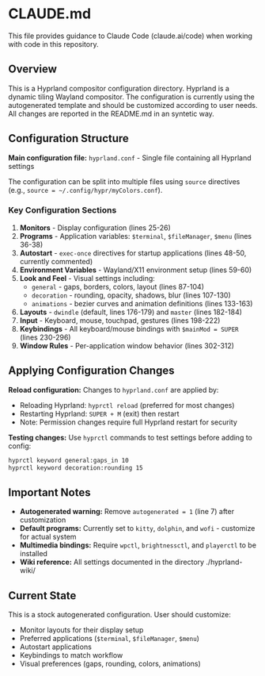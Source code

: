 # CLAUDE.md

This file provides guidance to Claude Code (claude.ai/code) when working with code in this repository.

## Overview

This is a Hyprland compositor configuration directory. Hyprland is a dynamic tiling Wayland compositor. The configuration is currently using the autogenerated template and should be customized according to user needs.
All changes are reported in the README.md in an syntetic way.

## Configuration Structure

**Main configuration file:** `hyprland.conf` - Single file containing all Hyprland settings

The configuration can be split into multiple files using `source` directives (e.g., `source = ~/.config/hypr/myColors.conf`).

### Key Configuration Sections

1. **Monitors** - Display configuration (lines 25-26)
2. **Programs** - Application variables: `$terminal`, `$fileManager`, `$menu` (lines 36-38)
3. **Autostart** - `exec-once` directives for startup applications (lines 48-50, currently commented)
4. **Environment Variables** - Wayland/X11 environment setup (lines 59-60)
5. **Look and Feel** - Visual settings including:
   - `general` - gaps, borders, colors, layout (lines 87-104)
   - `decoration` - rounding, opacity, shadows, blur (lines 107-130)
   - `animations` - bezier curves and animation definitions (lines 133-163)
6. **Layouts** - `dwindle` (default, lines 176-179) and `master` (lines 182-184)
7. **Input** - Keyboard, mouse, touchpad, gestures (lines 198-222)
8. **Keybindings** - All keyboard/mouse bindings with `$mainMod = SUPER` (lines 230-296)
9. **Window Rules** - Per-application window behavior (lines 302-312)

## Applying Configuration Changes

**Reload configuration:** Changes to `hyprland.conf` are applied by:
- Reloading Hyprland: `hyprctl reload` (preferred for most changes)
- Restarting Hyprland: `SUPER + M` (exit) then restart
- Note: Permission changes require full Hyprland restart for security

**Testing changes:** Use `hyprctl` commands to test settings before adding to config:
```bash
hyprctl keyword general:gaps_in 10
hyprctl keyword decoration:rounding 15
```

## Important Notes

- **Autogenerated warning:** Remove `autogenerated = 1` (line 7) after customization
- **Default programs:** Currently set to `kitty`, `dolphin`, and `wofi` - customize for actual system
- **Multimedia bindings:** Require `wpctl`, `brightnessctl`, and `playerctl` to be installed
- **Wiki reference:** All settings documented in the directory ./hyprland-wiki/ 

## Current State

This is a stock autogenerated configuration. User should customize:
- Monitor layouts for their display setup
- Preferred applications (`$terminal`, `$fileManager`, `$menu`)
- Autostart applications
- Keybindings to match workflow
- Visual preferences (gaps, rounding, colors, animations)
